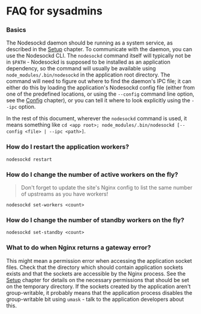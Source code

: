 # FAQ for sysadmins

### Basics

The Nodesockd daemon should be running as a system service, as described
in the [Setup][1] chapter. To communicate with the daemon, you can use the
Nodesockd CLI. The `nodesockd` command itself will typically not be in `$PATH` -
Nodesockd is supposed to be installed as an application dependency, so the
command will usually be available using `node_modules/.bin/nodesockd` in the
application root directory. The command will need to figure out where to find
the daemon's IPC file; it can either do this by loading the application's
Nodesockd config file (either from one of the predefined locations, or using
the `--config` command line option, see the [Config][2] chapter), or you can
tell it where to look explicitly using the `--ipc` option.

In the rest of this document, wherever the `nodesockd` command is used,
it means something like
`cd <app root>; node_modules/.bin/nodesockd [--config <file> | --ipc <path>]`.


### How do I restart the application workers?

```shell
nodesockd restart
```


### How do I change the number of active workers on the fly?

> Don't forget to update the site's Nginx config to list the same number of
> upstreams as you have workers!

```shell
nodesockd set-workers <count>
```


### How do I change the number of standby workers on the fly?

```shell
nodesockd set-standby <count>
```


### What to do when Nginx returns a gateway error?

This might mean a permission error when accessing the application socket files.
Check that the directory which should contain application sockets exists and
that the sockets are accessible by the Nginx process. See the [Setup][1] chapter
for details on the necessary permissions that should be set on the temporary
directory. If the sockets created by the application aren't group-writable,
it probably means that the application process disables the group-writable bit
using `umask` - talk to the application developers about this.


[1]: user/04-setup.md
[2]: user/03-config.md
